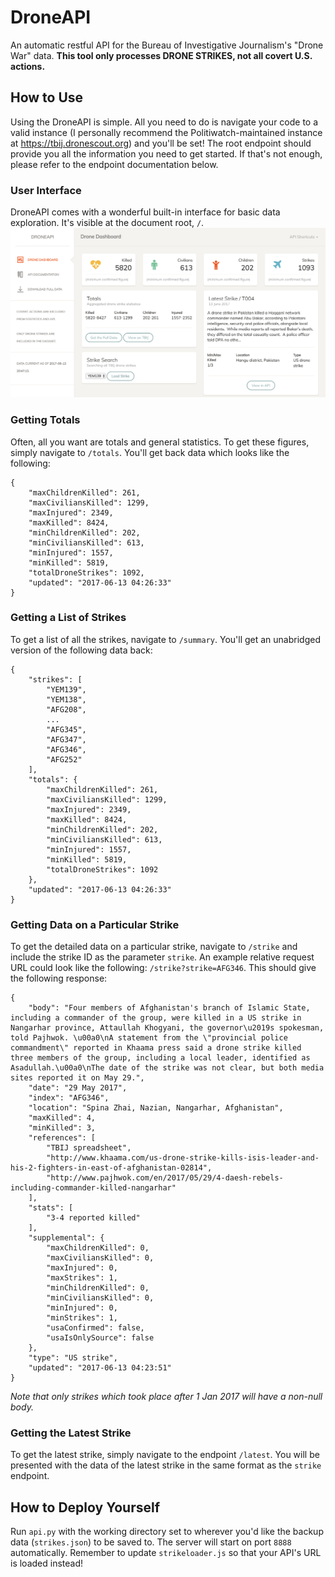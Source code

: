 # DroneAPI
An automatic restful API for the Bureau of Investigative Journalism's "Drone War" data. **This tool only processes DRONE STRIKES, not all covert U.S. actions.**

## How to Use
Using the DroneAPI is simple. All you need to do is navigate your code to a valid instance (I personally recommend the Politiwatch-maintained instance at https://tbij.dronescout.org) and you'll be set! The root endpoint should provide you all the information you need to get started. If that's not enough, please refer to the endpoint documentation below.


### User Interface
DroneAPI comes with a wonderful built-in interface for basic data exploration. It's visible at the document root, `/`.
![The interface!](interface.png)

### Getting Totals
Often, all you want are totals and general statistics. To get these figures, simply navigate to `/totals`. You'll get back data which looks like the following:

```
{
    "maxChildrenKilled": 261,
    "maxCiviliansKilled": 1299,
    "maxInjured": 2349,
    "maxKilled": 8424,
    "minChildrenKilled": 202,
    "minCiviliansKilled": 613,
    "minInjured": 1557,
    "minKilled": 5819,
    "totalDroneStrikes": 1092,
    "updated": "2017-06-13 04:26:33"
}
```

### Getting a List of Strikes
To get a list of all the strikes, navigate to `/summary`. You'll get an unabridged version of the following data back:

```
{
    "strikes": [
        "YEM139",
        "YEM138",
        "AFG208",
        ...
        "AFG345",
        "AFG347",
        "AFG346",
        "AFG252"
    ],
    "totals": {
        "maxChildrenKilled": 261,
        "maxCiviliansKilled": 1299,
        "maxInjured": 2349,
        "maxKilled": 8424,
        "minChildrenKilled": 202,
        "minCiviliansKilled": 613,
        "minInjured": 1557,
        "minKilled": 5819,
        "totalDroneStrikes": 1092
    },
    "updated": "2017-06-13 04:26:33"
}
```

### Getting Data on a Particular Strike
To get the detailed data on a particular strike, navigate to `/strike` and include the strike ID as the parameter `strike`. An example relative request URL could look like the following: `/strike?strike=AFG346`. This should give the following response:

```
{
    "body": "Four members of Afghanistan's branch of Islamic State, including a commander of the group, were killed in a US strike in Nangarhar province, Attaullah Khogyani, the governor\u2019s spokesman, told Pajhwok. \u00a0\nA statement from the \"provincial police commandment\" reported in Khaama press said a drone strike killed three members of the group, including a local leader, identified as Asadullah.\u00a0\nThe date of the strike was not clear, but both media sites reported it on May 29.",
    "date": "29 May 2017",
    "index": "AFG346",
    "location": "Spina Zhai, Nazian, Nangarhar, Afghanistan",
    "maxKilled": 4,
    "minKilled": 3,
    "references": [
        "TBIJ spreadsheet",
        "http://www.khaama.com/us-drone-strike-kills-isis-leader-and-his-2-fighters-in-east-of-afghanistan-02814",
        "http://www.pajhwok.com/en/2017/05/29/4-daesh-rebels-including-commander-killed-nangarhar"
    ],
    "stats": [
        "3-4 reported killed"
    ],
    "supplemental": {
        "maxChildrenKilled": 0,
        "maxCiviliansKilled": 0,
        "maxInjured": 0,
        "maxStrikes": 1,
        "minChildrenKilled": 0,
        "minCiviliansKilled": 0,
        "minInjured": 0,
        "minStrikes": 1,
        "usaConfirmed": false,
        "usaIsOnlySource": false
    },
    "type": "US strike",
    "updated": "2017-06-13 04:23:51"
}
```
*Note that only strikes which took place after 1 Jan 2017 will have a non-null body.*

### Getting the Latest Strike
To get the latest strike, simply navigate to the endpoint `/latest`. You will be presented with the data of the latest strike in the same format as the `strike` endpoint.

## How to Deploy Yourself
Run `api.py` with the working directory set to wherever you'd like the backup data (`strikes.json`) to be saved to. The server will start on port `8888` automatically. Remember to update `strikeloader.js` so that your API's URL is loaded instead!
